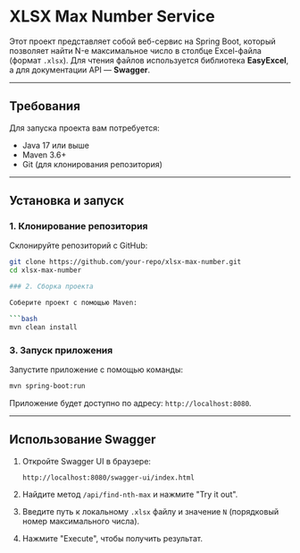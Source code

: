 # XLSX Max Number Service

Этот проект представляет собой веб-сервис на Spring Boot, который позволяет найти N-е максимальное число в столбце Excel-файла (формат `.xlsx`). Для чтения файлов используется библиотека **EasyExcel**, а для документации API — **Swagger**.

---

## **Требования**

Для запуска проекта вам потребуется:
- Java 17 или выше
- Maven 3.6+
- Git (для клонирования репозитория)

---

## **Установка и запуск**

### 1. Клонирование репозитория

Склонируйте репозиторий с GitHub:

```bash
git clone https://github.com/your-repo/xlsx-max-number.git
cd xlsx-max-number

### 2. Сборка проекта

Соберите проект с помощью Maven:

```bash
mvn clean install
```

### 3. Запуск приложения

Запустите приложение с помощью команды:

```bash
mvn spring-boot:run
```

Приложение будет доступно по адресу: `http://localhost:8080`.

---

## **Использование Swagger**

1. Откройте Swagger UI в браузере:
   ```
   http://localhost:8080/swagger-ui/index.html
   ```

2. Найдите метод `/api/find-nth-max` и нажмите "Try it out".

3. Введите путь к локальному `.xlsx` файлу и значение `N` (порядковый номер максимального числа).

4. Нажмите "Execute", чтобы получить результат.
